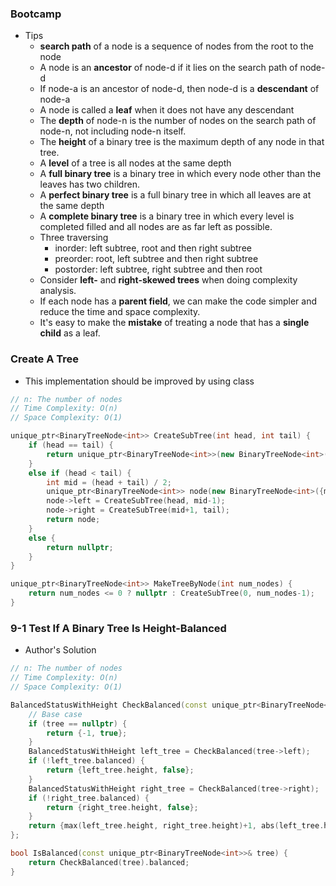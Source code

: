 ### Bootcamp

* Tips
  * **search path** of a node is a sequence of nodes from the root to the node
  * A node is an **ancestor** of node-d if it lies on the search path of node-d
  * If node-a is an ancestor of node-d, then node-d is a **descendant** of node-a
  * A node is called a **leaf** when it does not have any descendant
  * The **depth** of node-n is the number of nodes on the search path of node-n, not including node-n itself.
  * The **height** of a binary tree is the maximum depth of any node in that tree.
  * A **level** of a tree is all nodes at the same depth
  * A **full binary tree** is a binary tree in which every node other than the leaves has two children.
  * A **perfect binary tree** is a full binary tree in which all leaves are at the same depth
  * A **complete binary tree** is a binary tree in which every level is completed filled and all nodes are as far left as possible.
  * Three traversing
    * inorder: left subtree, root and then right subtree
    * preorder: root, left subtree and then right subtree
    * postorder: left subtree, right subtree and then root
  * Consider **left-** and **right-skewed trees** when doing complexity analysis.
  * If each node has a **parent field**, we can make the code simpler and reduce the time and space complexity.
  * It's easy to make the **mistake** of treating a node that has a **single child** as a leaf.

### Create A Tree

* This implementation should be improved by using class

```cpp
// n: The number of nodes
// Time Complexity: O(n)
// Space Complexity: O(1)

unique_ptr<BinaryTreeNode<int>> CreateSubTree(int head, int tail) {
    if (head == tail) {
        return unique_ptr<BinaryTreeNode<int>>(new BinaryTreeNode<int>({head, nullptr, nullptr}));
    }
    else if (head < tail) {
        int mid = (head + tail) / 2;
        unique_ptr<BinaryTreeNode<int>> node(new BinaryTreeNode<int>({mid, nullptr, nullptr}));
        node->left = CreateSubTree(head, mid-1);
        node->right = CreateSubTree(mid+1, tail);
        return node;
    }
    else {
        return nullptr;
    }
}

unique_ptr<BinaryTreeNode<int>> MakeTreeByNode(int num_nodes) {
    return num_nodes <= 0 ? nullptr : CreateSubTree(0, num_nodes-1);
}
```

### 9-1 Test If A Binary Tree Is Height-Balanced

* Author's Solution

```cpp
// n: The number of nodes
// Time Complexity: O(n)
// Space Complexity: O(1)

BalancedStatusWithHeight CheckBalanced(const unique_ptr<BinaryTreeNode<int>>& tree){
    // Base case
    if (tree == nullptr) {
        return {-1, true};
    }
    BalancedStatusWithHeight left_tree = CheckBalanced(tree->left);
    if (!left_tree.balanced) {
        return {left_tree.height, false};
    }
    BalancedStatusWithHeight right_tree = CheckBalanced(tree->right);
    if (!right_tree.balanced) {
        return {right_tree.height, false};
    }
    return {max(left_tree.height, right_tree.height)+1, abs(left_tree.height - right_tree.height) <= 1};
};

bool IsBalanced(const unique_ptr<BinaryTreeNode<int>>& tree) {
    return CheckBalanced(tree).balanced;
}
```



